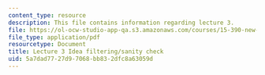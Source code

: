 ```yaml
---
content_type: resource
description: This file contains information regarding lecture 3.
file: https://ol-ocw-studio-app-qa.s3.amazonaws.com/courses/15-390-new-enterprises-spring-2013/5a7dad7727d97068bb832dfc8a63059d_MIT15_390S13_lec03.pdf
file_type: application/pdf
resourcetype: Document
title: Lecture 3 Idea filtering/sanity check
uid: 5a7dad77-27d9-7068-bb83-2dfc8a63059d
---
```

